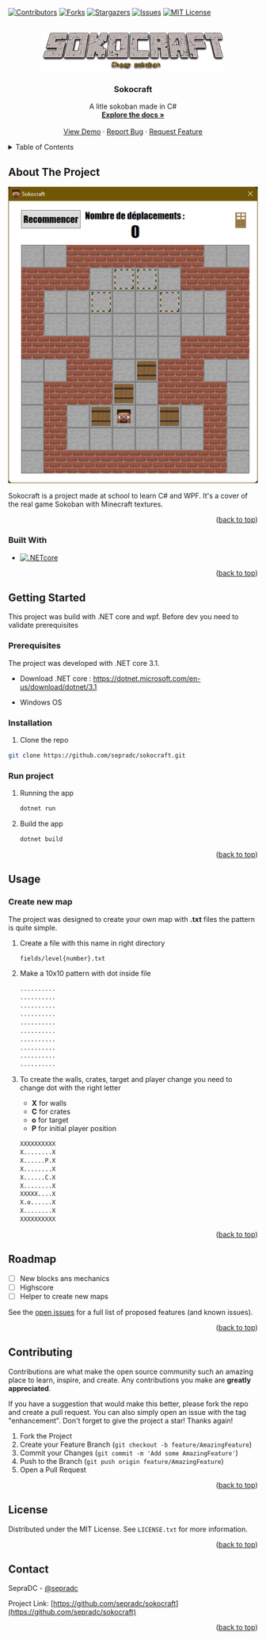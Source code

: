 ﻿<!-- Improved compatibility of back to top link: See: https://github.com/othneildrew/Best-README-Template/pull/73 -->
<a name="readme-top"></a>
<!--
*** Thanks for checking out the Best-README-Template. If you have a suggestion
*** that would make this better, please fork the repo and create a pull request
*** or simply open an issue with the tag "enhancement".
*** Don't forget to give the project a star!
*** Thanks again! Now go create something AMAZING! :D
-->



<!-- PROJECT SHIELDS -->
<!--
*** I'm using markdown "reference style" links for readability.
*** Reference links are enclosed in brackets [ ] instead of parentheses ( ).
*** See the bottom of this document for the declaration of the reference variables
*** for contributors-url, forks-url, etc. This is an optional, concise syntax you may use.
*** https://www.markdownguide.org/basic-syntax/#reference-style-links
-->
[![Contributors][contributors-shield]][contributors-url]
[![Forks][forks-shield]][forks-url]
[![Stargazers][stars-shield]][stars-url]
[![Issues][issues-shield]][issues-url]
[![MIT License][license-shield]][license-url]



<!-- PROJECT LOGO -->
<br />
<div align="center">
  <a href="https://github.com/github_username/repo_name">
    <img src="images/Sokocraft.png" alt="Logo" height="80">
  </a>

<h3 align="center">Sokocraft</h3>

  <p align="center">
    A litle sokoban made in C#
    <br />
    <a href="https://github.com/sepradc/sokocraft"><strong>Explore the docs »</strong></a>
    <br />
    <br />
    <a href="https://github.com/sepradc/sokocraft">View Demo</a>
    ·
    <a href="https://github.com/sepradc/sokocraft/issues">Report Bug</a>
    ·
    <a href="https://github.com/sepradc/sokocraft/issues">Request Feature</a>
  </p>
</div>



<!-- TABLE OF CONTENTS -->
<details>
  <summary>Table of Contents</summary>
  <ol>
    <li>
      <a href="#about-the-project">About The Project</a>
      <ul>
        <li><a href="#built-with">Built With</a></li>
      </ul>
    </li>
    <li>
      <a href="#getting-started">Getting Started</a>
      <ul>
        <li><a href="#prerequisites">Prerequisites</a></li>
        <li><a href="#installation">Installation</a></li>
      </ul>
    </li>
    <li><a href="#usage">Usage</a></li>
    <li><a href="#roadmap">Roadmap</a></li>
    <li><a href="#contributing">Contributing</a></li>
    <li><a href="#license">License</a></li>
    <li><a href="#contact">Contact</a></li>
  </ol>
</details>



<!-- ABOUT THE PROJECT -->
## About The Project

[![Product Name Screen Shot][product-screenshot]](https://example.com)

Sokocraft is a project made at school to learn C# and WPF. It's a cover of the real game Sokoban with Minecraft textures.

<p align="right">(<a href="#readme-top">back to top</a>)</p>



### Built With

* [![.NETcore][.NETcore]][.NETcore-url]

<p align="right">(<a href="#readme-top">back to top</a>)</p>



<!-- GETTING STARTED -->
## Getting Started

This project was build with .NET core and wpf. Before dev you need to validate prerequisites 

### Prerequisites

The project was developed with .NET core 3.1.
* Download .NET core :
  https://dotnet.microsoft.com/en-us/download/dotnet/3.1

* Windows OS
### Installation

1.  Clone the repo
   ```sh
   git clone https://github.com/sepradc/sokocraft.git
   ```

### Run project

1. Running the app
   ```sh
   dotnet run
   ```
2. Build the app
   ```sh
   dotnet build
   ```

<p align="right">(<a href="#readme-top">back to top</a>)</p>



<!-- USAGE EXAMPLES -->
## Usage

### Create new map
The project was designed to create your own map with **.txt** files the pattern is quite simple.

1. Create a file with this name in right directory
   ```txt
   fields/level{number}.txt
   ```
   
2. Make a 10x10 pattern with dot inside file
   ```txt
   ..........
   ..........
   ..........
   ..........
   ..........
   ..........
   ..........
   ..........
   ..........
   ..........
   ```
3. To create the walls, crates, target and player change you need to change dot with the right letter
   - **X** for walls
   - **C** for crates
   - **o** for target
   - **P** for initial player position
   ```txt
   XXXXXXXXXX
   X........X
   X......P.X
   X........X
   X......C.X
   X........X
   XXXXX....X
   X.o......X
   X........X
   XXXXXXXXXX
   ```

<p align="right">(<a href="#readme-top">back to top</a>)</p>



<!-- ROADMAP -->
## Roadmap

- [ ] New blocks ans mechanics
- [ ] Highscore
- [ ] Helper to create new maps

See the [open issues](https://github.com/sepradc/sokocraft/issues) for a full list of proposed features (and known issues).

<p align="right">(<a href="#readme-top">back to top</a>)</p>



<!-- CONTRIBUTING -->
## Contributing

Contributions are what make the open source community such an amazing place to learn, inspire, and create. Any contributions you make are **greatly appreciated**.

If you have a suggestion that would make this better, please fork the repo and create a pull request. You can also simply open an issue with the tag "enhancement".
Don't forget to give the project a star! Thanks again!

1. Fork the Project
2. Create your Feature Branch (`git checkout -b feature/AmazingFeature`)
3. Commit your Changes (`git commit -m 'Add some AmazingFeature'`)
4. Push to the Branch (`git push origin feature/AmazingFeature`)
5. Open a Pull Request

<p align="right">(<a href="#readme-top">back to top</a>)</p>



<!-- LICENSE -->
## License

Distributed under the MIT License. See `LICENSE.txt` for more information.

<p align="right">(<a href="#readme-top">back to top</a>)</p>

<!-- CONTACT -->
## Contact

SepraDC - [@sepradc](https://twitter.com/sepradc)

Project Link: [https://github.com/sepradc/sokocraft](https://github.com/sepradc/sokocraft)


<p align="right">(<a href="#readme-top">back to top</a>)</p>



<!-- MARKDOWN LINKS & IMAGES -->
<!-- https://www.markdownguide.org/basic-syntax/#reference-style-links -->
[contributors-shield]: https://img.shields.io/github/contributors/sepradc/sokocraft.svg?style=for-the-badge
[contributors-url]: https://github.com/sepradc/sokocraft/graphs/contributors
[forks-shield]: https://img.shields.io/github/forks/sepradc/sokocraft.svg?style=for-the-badge
[forks-url]: https://github.com/sepradc/sokocraft/network/members
[stars-shield]: https://img.shields.io/github/stars/sepradc/sokocraft.svg?style=for-the-badge
[stars-url]: https://github.com/sepradc/sokocraft/stargazers
[issues-shield]: https://img.shields.io/github/issues/sepradc/sokocraft.svg?style=for-the-badge
[issues-url]: https://github.com/sepradc/sokocraft/issues
[license-shield]: https://img.shields.io/github/license/sepradc/sokocraft.svg?style=for-the-badge
[license-url]: https://github.com/sepradc/sokocraft/blob/master/LICENSE.txt
[product-screenshot]: ./images/screenshot.png
[.NETcore]: https://img.shields.io/badge/.NETcore-000000?style=for-the-badge&logo=csharp&logoColor=white
[.NETcore-url]: https://learn.microsoft.com/fr-fr/dotnet/core/introduction
